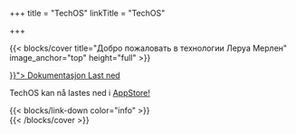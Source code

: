 +++
title = "TechOS"
linkTitle = "TechOS"

+++

{{< blocks/cover title="Добро пожаловать в технологии Леруа Мерлен" image_anchor="top" height="full" >}}
<div class="mx-auto">
	<a class="btn btn-lg btn-primary mr-3 mb-4" href="{{< relref "/docs" >}}">
		Dokumentasjon <i class="fas fa-arrow-alt-circle-right ml-2"></i>
	</a>
	<a class="btn btn-lg btn-secondary mr-3 mb-4" href="https://github.com/bep">
		Last ned <i class="fab fa-github ml-2 "></i>
	</a>
	<p class="lead mt-5">TechOS kan nå lastes ned i <a href="#">AppStore!</a></p>
	<div class="mx-auto mt-5">
		{{< blocks/link-down color="info" >}}
	</div>
</div>
{{< /blocks/cover >}}


